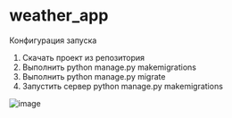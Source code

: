 # weather_app
Конфигурация запуска
1. Скачать проект из репозитория
2. Выполнить python manage.py makemigrations
3. Выполнить python manage.py migrate
4. Запустить сервер python manage.py makemigrations

![image](https://github.com/sixscale/weather_app/assets/47154385/6cc2d80a-d6b2-406c-b8cf-ba0f1027fd9e)
